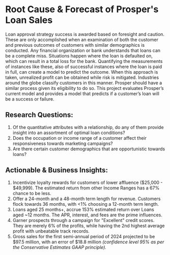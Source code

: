 # Root Cause & Forecast of Prosper's Loan Sales
Loan approval strategy success is awarded based on foresight and caution. These are only accomplished when an examination of both the customer and previous outcomes of customers with similar demographics is conducted. Any financial organization or bank understands that loans can be a complete miss. Situations happen where the loan is defaulted on, which can result in a total loss for the bank. Quantifying the measurements of instances like these, also of successful instances where the loan is paid in full, can create a model to predict the outcome. When this approach is taken, unrealized profit can be obtained while risk is mitigated. Industries around the globe classify customers in this manner. Prosper should have a similar process given its eligibility to do so. This project evaluates Prosper’s current model and provides a model that predicts if a customer’s loan will be a success or failure.

## Research Questions:
1. Of the quantitative attributes with a relationship, do any of them provide insight into an assortment of optimal loan conditions?
2. Does the occupation or income range of a customer affect their responsiveness towards marketing campaigns?
3. Are there certain customer demographics that are opportunistic towards loans?

## Actionable & Business Insights:
1. Incentivize loyalty rewards for customers of lower affluence ($25,000 - $49,999). The estimated return from other Income Ranges has a 67% chance to be less.
2. Offer a 24-month and a 48-month term length for revenue. Customers flock towards 36 months, with <1% choosing a 12-month term length.
3. Loans aged 25 months+, accrue 153% estimated return over Loans aged ~12 months. The APR, interest, and fees are the prime influences.
4. Garner prospects through a campaign for "Excellent" credit scores. They are merely 6% of the profits, while having the 2nd highest average profit with unbeatable track records.
5. Gross sales for the first semi-annual period of 2024 projected to be $97.5 million, with an error of $18.8 million *(confidence level 95% as per the Conservative Estimates GAAP principle).*
